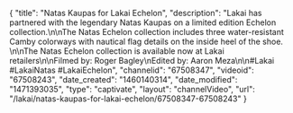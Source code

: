 {
    "title": "Natas Kaupas for Lakai Echelon",
    "description": "Lakai has partnered with the legendary Natas Kaupas on a limited edition Echelon collection.\n\nThe Natas Echelon collection includes three water-resistant Camby colorways with nautical flag details on the inside heel of the shoe. \n\nThe Natas Echelon collection is available now at Lakai retailers\n\nFilmed by: Roger Bagley\nEdited by: Aaron Meza\n\n#Lakai #LakaiNatas #LakaiEchelon",
    "channelid": "67508347",
    "videoid": "67508243",
    "date_created": "1460140314",
    "date_modified": "1471393035",
    "type": "captivate",
    "layout": "channelVideo",
    "url": "\/lakai\/natas-kaupas-for-lakai-echelon\/67508347-67508243"
}
